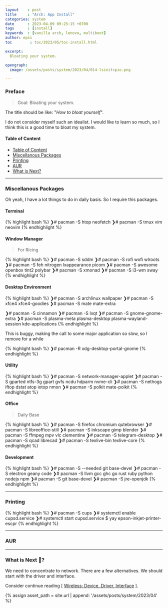 ```yaml
---
layout    : post
title     : "Arch: App Install"
categories: system
date      : 2023-04-09 09:25:15 +0700
tags      : [install]
keywords  : [vanilla arch, lenovo, multiboot]
author: epsi
toc        : toc/2023/05/toc-install.html

excerpt:
  Bloating your system.

opengraph:
  image: /assets/posts/system/2023/04/014-lsinitcpio.png

---
```


### Preface

> Goal: Bloating your system.

The title should be like: "*How to bloat yourself*".

I do not consider myself such an idealist.
I would like to learn so much,
so I think this is a good time to bloat my system.

<a name="toc"></a>

#### Table of Content

* [Table of Content](#toc)
* [Miscellanous Packages](#packages)
* [Printing](#cups)
* [AUR](#aur)
* [What is Next?](#whats-next)

-- -- --

<a name="packages"></a>

### Miscellanous Packages

Oh yeah, I have a lot things to do in daily basis.
So I require this packages.

#### Terminal

{% highlight bash %}
❯# pacman -S htop neofetch
❯# pacman -S tmux vim neovim
{% endhighlight %}

#### Window Manager

> For Ricing

{% highlight bash %}
❯# pacman -S sddm
❯# pacman -S rofi wofi wlroots
❯# pacman -S feh nitrogen lxappearance picom
❯# pacman -S awesome openbox tint2 polybar
❯# pacman -S xmonad
❯# pacman -S i3-wm sway
{% endhighlight %}


#### Desktop Environment

{% highlight bash %}
❯# pacman -S archlinux wallpaper
❯# pacman -S xfce4 xfce4-goodies
❯# pacman -S mate mate-extra

❯# pacman -S cinnamon
❯# pacman -S lxqt
❯# pacman -S gnome-gnome-extra
❯# pacman -S plasma-meta plasma-desktop plasma-wayland-session kde-applications
{% endhighlight %}

This is buggy,
making the call to some major application so slow,
so I remove for a while

{% highlight bash %}
❯# pacman -R xdg-desktop-portal-gnome
{% endhighlight %}


#### Utility

{% highlight bash %}
❯# pacman -S network-manager-applet
❯# pacman -S gparted ntfs-3g gpart gvfs ncdu hdparm nvme-cli
❯# pacman -S nethogs iftop dstat atop iotop nmon
❯# pacman -S polkit mate-polkit
{% endhighlight %}

#### Office

> Daily Base

{% highlight bash %}
❯# pacman -S firefox chromium qutebrowser
❯# pacman -S libreoffice-still
❯# pacman -S inkscape gimp blender
❯# pacman -S ffmpeg mpv vlc clementine
❯# pacman -S telegram-desktop
❯# pacman -S qcad librecad
❯# pacman -S texlive-bin texlive-core
{% endhighlight %}

#### Development

{% highlight bash %}
❯# pacman -S --needed git base-devel
❯# pacman -S electron geany code
❯# pacman -S llvm gcc ghc go rust ruby python nodejs npm
❯# pacman -S git base-devel
❯# pacman -S jre-openjdk
{% endhighlight %}

-- -- --

<a name="cups"></a>

### Printing

{% highlight bash %}
❯# pacman -S cups
❯# systemctl enable cupsd.service
❯# systemctl start cupsd.service
$ yay epson-inkjet-printer-escpr
{% endhighlight %}

-- -- --

<a name="aur"></a>

### AUR

-- -- --

<a name="whats-next"></a>

### What is Next 🤔?

We need to concentrate to network.
There are a few alternatives.
We should start with the driver and interface.

Consider continue reading [ [Wireless: Device, Driver, Interface][local-whats-next] ].

[//]: <> ( -- -- -- links below -- -- -- )

{% assign asset_path = site.url | append: '/assets/posts/system/2023/04' %}

[local-whats-next]: /system/2023/05/01/driver-interface.html

